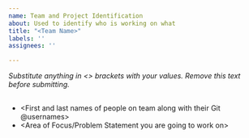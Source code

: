 ```yaml
---
name: Team and Project Identification
about: Used to identify who is working on what
title: "<Team Name>"
labels: ''
assignees: ''

---
```


_Substitute anything in <> brackets with your values.  Remove this text before submitting._

## <Team Name>
- <First and last names of people on team along with their Git @usernames>
- <Area of Focus/Problem Statement you are going to work on>

